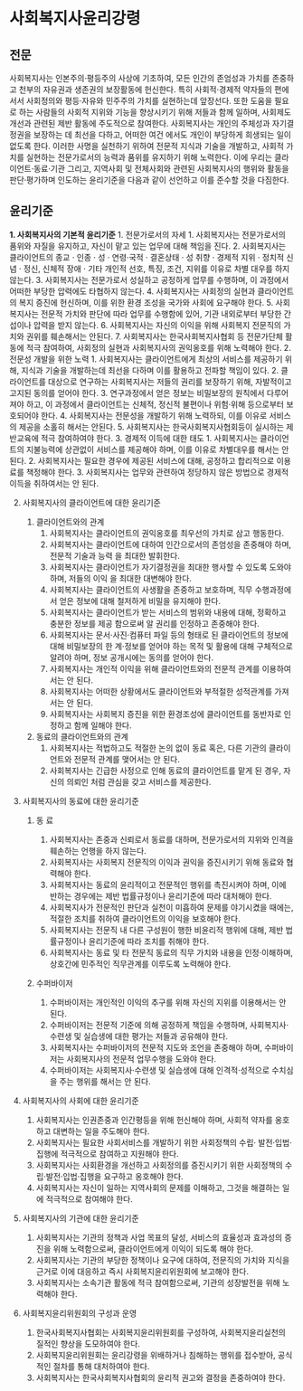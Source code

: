 # 사회복지사윤리강령
## 전문
사회복지사는 인본주의·평등주의 사상에 기초하여, 모든 인간의 존엄성과 가치를 존중하고 천부의 자유권과 생존권의 보장활동에 헌신한다. 특히 사회적·경제적 약자들의 편에 서서 사회정의와 평등·자유와 민주주의 가치를 실현하는데 앞장선다. 또한 도움을 필요로 하는 사람들의 사회적 지위와 기능을 향상시키기 위해 저들과 함께 일하며, 사회제도 개선과 관련된 제반 활동에 주도적으로 참여한다. 사회복지사는 개인의 주체성과 자기결정권을 보장하는 데 최선을 다하고, 어떠한 여건 에서도 개인이 부당하게 희생되는 일이 없도록 한다. 이러한 사명을 실천하기 위하여 전문적 지식과 기술을 개발하고, 사회적 가치를 실현하는 전문가로서의 능력과 품위를 유지하기 위해 노력한다. 이에 우리는 클라이언트·동료·기관 그리고, 지역사회 및 전체사회와 관련된 사회복지사의 행위와 활동을 판단·평가하며 인도하는 윤리기준을 다음과 같이 선언하고 이를 준수할 것을 다짐한다.

## 윤리기준
**1. 사회복지사의 기본적 윤리기준**
    1. 전문가로서의 자세
        1. 사회복지사는 전문가로서의 품위와 자질을 유지하고, 자신이 맡고 있는 업무에 대해 책임을 진다.
        2. 사회복지사는 클라이언트의 종교 · 인종 · 성 · 연령·국적 · 결혼상태 · 성 취향 · 경제적 지위 · 정치적 신념 · 정신, 신체적 장애 · 기타 개인적 선호, 특징, 조건, 지위를 이유로 차별 대우를 하지 않는다.
        3. 사회복지사는 전문가로서 성실하고 공정하게 업무를 수행하며, 이 과정에서 어떠한 부당한 압력에도 타협하지 않는다.
        4. 사회복지사는 사회정의 실현과 클라이언트의 복지 증진에 헌신하며, 이를 위한 환경 조성을 국가와 사회에 요구해야 한다.
        5. 사회복지사는 전문적 가치와 판단에 따라 업무를 수행함에 있어, 기관 내외로부터 부당한 간섭이나 압력을 받지 않는다.
        6. 사회복지사는 자신의 이익을 위해 사회복지 전문직의 가치와 권위를 훼손해서는 안된다.
        7. 사회복지사는 한국사회복지사협회 등 전문가단체 활동에 적극 참여하여, 사회정의 실현과 사회복지사의 권익옹호를 위해 노력해야 한다.
    2. 전문성 개발을 위한 노력
        1. 사회복지사는 클라이언트에게 최상의 서비스를 제공하기 위해, 지식과 기술을 개발하는데 최선을 다하며 이를 활용하고 전파할 책임이 있다.
        2. 클라이언트를 대상으로 연구하는 사회복지사는 저들의 권리를 보장하기 위해, 자발적이고 고지된 동의를 얻어야 한다.
        3. 연구과정에서 얻은 정보는 비밀보장의 원칙에서 다루어져야 하고, 이 과정에서 클라이언트는 신체적, 정신적 불편이나 위험·위해 등으로부터 보호되어야 한다.
        4. 사회복지사는 전문성을 개발하기 위해 노력하되, 이를 이유로 서비스의 제공을 소홀히 해서는 안된다.
        5. 사회복지사는 한국사회복지사협회등이 실시하는 제반교육에 적극 참여하여야 한다.
    3. 경제적 이득에 대한 태도
        1. 사회복지사는 클라이언트의 지불능력에 상관없이 서비스를 제공해야 하며, 이를 이유로 차별대우를 해서는 안 된다.
        2. 사회복지사는 필요한 경우에 제공된 서비스에 대해, 공정하고 합리적으로 이용료를 책정해야 한다.
        3. 사회복지사는 업무와 관련하여 정당하지 않은 방법으로 경제적 이득을 취하여서는 안 된다.

2. 사회복지사의 클라이언트에 대한 윤리기준
    1. 클라이언트와의 관계
        1. 사회복지사는 클라이언트의 권익옹호를 최우선의 가치로 삼고 행동한다.
        2. 사회복지사는 클라이언트에 대하여 인간으로서의 존엄성을 존중해야 하며, 전문적 기술과 능력 을 최대한 발휘한다.
        3. 사회복지사는 클라이언트가 자기결정권을 최대한 행사할 수 있도록 도와야 하며, 저들의 이익 을 최대한 대변해야 한다.
        4. 사회복지사는 클라이언트의 사생활을 존중하고 보호하며, 직무 수행과정에서 얻은 정보에 대해 철저하게 비밀을 유지해야 한다.
        5. 사회복지사는 클라이언트가 받는 서비스의 범위와 내용에 대해, 정확하고 충분한 정보를 제공 함으로써 알 권리를 인정하고 존중해야 한다.
        6. 사회복지사는 문서·사진·컴퓨터 파일 등의 형태로 된 클라이언트의 정보에 대해 비밀보장의 한 계·정보를 얻어야 하는 목적 및 활용에 대해 구체적으로 알려야 하며, 정보 공개시에는 동의를 얻어야 한다.
        7. 사회복지사는 개인적 이익을 위해 클라이언트와의 전문적 관계를 이용하여서는 안 된다.
        8. 사회복지사는 어떠한 상황에서도 클라이언트와 부적절한 성적관계를 가져서는 안 된다.
        9. 사회복지사는 사회복지 증진을 위한 환경조성에 클라이언트를 동반자로 인정하고 함께 일해야 한다.
    2. 동료의 클라이언트와의 관계
        1. 사회복지사는 적법하고도 적절한 논의 없이 동료 혹은, 다른 기관의 클라이언트와 전문적 관계를 맺어서는 안 된다.
        2. 사회복지사는 긴급한 사정으로 인해 동료의 클라이언트를 맡게 된 경우, 자신의 의뢰인 처럼 관심을 갖고 서비스를 제공한다.

3. 사회복지사의 동료에 대한 윤리기준
    1. 동 료
        1. 사회복지사는 존중과 신뢰로서 동료를 대하며, 전문가로서의 지위와 인격을 훼손하는 언행을 하지 않는다.
        2. 사회복지사는 사회복지 전문직의 이익과 권익을 증진시키기 위해 동료와 협력해야 한다.
        3. 사회복지사는 동료의 윤리적이고 전문적인 행위를 촉진시켜야 하며, 이에 반하는 경우에는 제반 법률규정이나 윤리기준에 따라 대처해야 한다.
        4. 사회복지사가 전문적인 판단과 실천이 미흡하여 문제를 야기시켰을 때에는, 적절한 조치를 취하여 클라이언트의 이익을 보호해야 한다.
        5. 사회복지사는 전문직 내 다른 구성원이 행한 비윤리적 행위에 대해, 제반 법률규정이나 윤리기준에 따라 조치를 취해야 한다.
        6. 사회복지사는 동료 및 타 전문직 동료의 직무 가치와 내용을 인정·이해하며, 상호간에 민주적인 직무관계를 이루도록 노력해야 한다.

    2. 수퍼바이저
        1. 수퍼바이저는 개인적인 이익의 추구를 위해 자신의 지위를 이용해서는 안 된다.
        2. 수퍼바이저는 전문적 기준에 의해 공정하게 책임을 수행하며, 사회복지사·수련생 및 실습생에 대한 평가는 저들과 공유해야 한다.
        3. 사회복지사는 수퍼바이저의 전문적 지도와 조언을 존중해야 하며, 수퍼바이저는 사회복지사의 전문적 업무수행을 도와야 한다.
        4. 수퍼바이저는 사회복지사·수련생 및 실습생에 대해 인격적·성적으로 수치심을 주는 행위를 해서는 안 된다.

4. 사회복지사의 사회에 대한 윤리기준
    1. 사회복지사는 인권존중과 인간평등을 위해 헌신해야 하며, 사회적 약자를 옹호 하고 대변하는 일을 주도해야 한다.
    2. 사회복지사는 필요한 사회서비스를 개발하기 위한 사회정책의 수립· 발전·입법· 집행에 적극적으로 참여하고 지원해야 한다.
    3. 사회복지사는 사회환경을 개선하고 사회정의를 증진시키기 위한 사회정책의 수립·발전·입법·집행을 요구하고 옹호해야 한다.
    4. 사회복지사는 자신이 일하는 지역사회의 문제를 이해하고, 그것을 해결하는 일에 적극적으로 참여해야 한다.

5. 사회복지사의 기관에 대한 윤리기준
    1. 사회복지사는 기관의 정책과 사업 목표의 달성, 서비스의 효율성과 효과성의 증진을 위해 노력함으로써, 클라이언트에게 이익이 되도록 해야 한다.
    2. 사회복지사는 기관의 부당한 정책이나 요구에 대하여, 전문직의 가치와 지식을 근거로 이에 대응하고 즉시 사회복지윤리위원회에 보고해야 한다.
    3. 사회복지사는 소속기관 활동에 적극 참여함으로써, 기관의 성장발전을 위해 노력해야 한다.

6. 사회복지윤리위원회의 구성과 운영
    1. 한국사회복지사협회는 사회복지윤리위원회를 구성하여, 사회복지윤리실천의 질적인 향상을 도모하여야 한다.
    2. 사회복지윤리위원회는 윤리강령을 위배하거나 침해하는 행위를 접수받아, 공식적인 절차를 통해 대처하여야 한다.
    3. 사회복지사는 한국사회복지사협회의 윤리적 권고와 결정을 존중하여야 한다.
